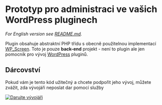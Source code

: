 # Prototyp pro administraci ve vašich WordPress pluginech

_For English version see [README.md][1]._

Plugin obsahuje abstraktní PHP třídu s obecně použitelnou implementací [WP_Screen][4]. Toto je pouze __back-end__ projekt - není to plugin ale jen pomocník pro vývoj [WordPress][2] pluginů.

## Dárcovství

Pokud vám je tento kód užitečný a chcete podpořit jeho vývoj, můžete zvážit, zda vývojáři neposlat dar pomocí služby

[![Darujte vývojáři](https://www.paypalobjects.com/webstatic/paypalme/images/pp_logo_small.png "PayPal.Me, your link to getting paid")][3]


[1]: README.cs.md
[2]: https://wordpress.org/
[3]: https://www.paypal.me/ondrejd
[4]: https://developer.wordpress.org/reference/classes/wp_screen/
